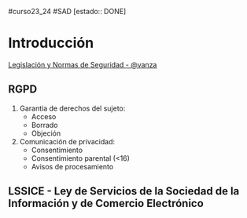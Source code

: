   #curso23_24 #SAD [estado:: DONE] 

# Introducción
  [Legislación y Normas de Seguridad - @vanza](https://luiscastelar.duckdns.org/2023/assets/SAD/Tema_7_Legislacion_y_normas_de_seguridad.pdf)

## RGPD
1. Garantía de derechos del sujeto:
   + Acceso
   + Borrado
   + Objeción
2. Comunicación de privacidad:
   + Consentimiento
   + Consentimiento parental (<16)
   + Avisos de procesamiento

## LSSICE - Ley de Servicios de la Sociedad de la Información y de Comercio Electrónico